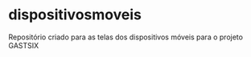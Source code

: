 # dispositivosmoveis
Repositório criado para as telas dos dispositivos móveis para o projeto GASTSIX
